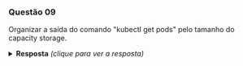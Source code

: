 ### Questão 09

Organizar a saída do comando "kubectl get pods" pelo tamanho do capacity storage.

<details> 
  <summary><b>Resposta</b> <em>(clique para ver a resposta)</em></summary>

```bash
kubectl get pods --sort-by=.spec.capacity.storage --all-namespaces
```

</details>